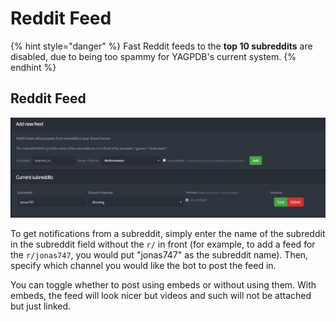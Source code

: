 # Reddit Feed

{% hint style="danger" %}
Fast Reddit feeds to the **top 10 subreddits** are disabled, due to being too spammy for YAGPDB's current system.
{% endhint %}

## Reddit Feed

![](../.gitbook/assets/reddit.PNG)

To get notifications from a subreddit, simply enter the name of the subreddit in the subreddit field without the `r/` in front \(for example, to add a feed for the `r/jonas747`, you would put "jonas747" as the subreddit name\). Then, specify which channel you would like the bot to post the feed in.

You can toggle whether to post using embeds or without using them. With embeds, the feed will look nicer but videos and such will not be attached but just linked.

